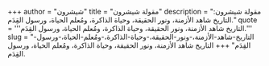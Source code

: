 +++
author = "شيشرون"
title = "مقولة شيشرون"
description = "مقولة شيشرون: التاريخ شاهد الأزمنة، ونور الحقيقة، وحياة الذاكرة، ومُعلم الحياة، ورسول القِدَم."
quote = '''التاريخ شاهد الأزمنة، ونور الحقيقة، وحياة الذاكرة، ومُعلم الحياة، ورسول القِدَم.'''
slug = "التاريخ-شاهد-الأزمنة،-ونور-الحقيقة،-وحياة-الذاكرة،-ومُعلم-الحياة،-ورسول-القِدَم"
+++
التاريخ شاهد الأزمنة، ونور الحقيقة، وحياة الذاكرة، ومُعلم الحياة، ورسول القِدَم.
